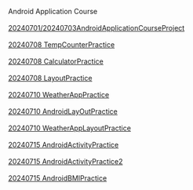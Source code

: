 Android Application Course
<br>
<br>
<a href="https://github.com/alfo0924/AndroidApplicationCourseProject"> 20240701/20240703AndroidApplicationCourseProject </a> 
<br>
<br>
<a href="https://github.com/alfo0924/20240708TempCounterPractice">20240708 TempCounterPractice</a>
<br>
<br>
<a href="https://github.com/alfo0924/20240708CalculatorPractice">20240708 CalculatorPractice</a>
<br>
<br>
<a href="https://github.com/alfo0924/20240708LayoutPractice-">20240708 LayoutPractice</a>
<br>
<br>
<a href="https://github.com/alfo0924/20240710WeatherAppPractice">20240710 WeatherAppPractice</a>
<br>
<br>
<a href="https://github.com/alfo0924/20240710-AndroidLayOutPractice">20240710 AndroidLayOutPractice</a>
<br>
<br>
<a href="https://github.com/alfo0924/20240710-WeatherAppLayoutPractice">20240710 WeatherAppLayoutPractice</a>
<br>
<br>
<a href="https://github.com/alfo0924/AndroidActivityPractice">20240715 AndroidActivityPractice</a>
<br>
<br>
<a href="https://github.com/alfo0924/AndroidActivityPractice2">20240715 AndroidActivityPractice2</a>
<br>
<br>
<a href="https://github.com/alfo0924/AndroidBMIPractice">20240715 AndroidBMIPractice</a>
<br>
<br>
<a href=""> </a>
<br>
<br>
<a href=""> </a>
<br>
<br>
<a href=""> </a>
<br>
<br>
<a href=""> </a>
<br>
<br>
<a href=""> </a>
<br>
<br>
<a href=""> </a>
<br>
<br>
<a href=""> </a>
<br>
<br>
<a href=""> </a>
<br>
<br>
<a href=""> </a>
<br>
<br>
<a href=""> </a>
<br>
<br>
